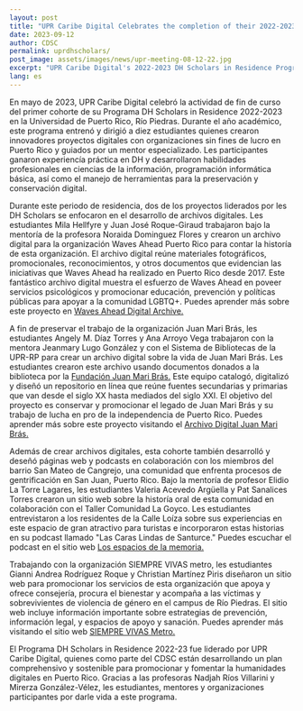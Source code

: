 ```yaml
---
layout: post
title: "UPR Caribe Digital Celebrates the completion of their 2022-2023 DH Scholars in residence program"
date: 2023-09-12
author: CDSC
permalink: uprdhscholars/
post_image: assets/images/news/upr-meeting-08-12-22.jpg
excerpt: "UPR Caribe Digital's 2022-2023 DH Scholars in Residence Program"
lang: es
---
```

<p>En mayo de 2023, UPR Caribe Digital celebró la actividad de fin de curso del primer cohorte de su Programa DH Scholars in Residence 2022-2023 en la Universidad de Puerto Rico,  Río Piedras. Durante el año académico, este programa entrenó y dirigió a diez estudiantes quienes crearon innovadores proyectos digitales con organizaciones sin fines de lucro en Puerto Rico y guiados por un mentor especializado. Les participantes ganaron experiencía práctica en DH y desarrollaron habilidades profesionales en ciencias de la información, programación informática básica, así como el manejo de herramientas para la preservación y conservación digital.<p>

<p>Durante este periodo de residencia, dos de los proyectos liderados por les DH Scholars se enfocaron en el desarrollo de archivos digitales. Les estudiantes Mila Hellfyre y Juan José Roque-Giraud trabajaron bajo la mentoría de la profesora Noraida Dominguez Flores y crearon un archivo digital para la organización Waves Ahead Puerto Rico para contar la historía de esta organización. El archivo digital reúne materiales fotográficos, promocionales, reconocimientos, y otros documentos que evidencian las iniciativas que Waves Ahead ha realizado en Puerto Rico desde 2017. Este fantástico archivo digital muestra el esfuerzo de Waves Ahead en poveer servicios psicológicos y promocionar educación, prevención y políticas públicas para apoyar a la comunidad LGBTQ+. Puedes aprender más sobre este proyecto en <a href= "https://wavesaheaddigitalarchive.omeka.net/" target= "_blank">Waves Ahead Digital Archive.</a><p>

<p>A fin de preservar el trabajo de la organización Juan Mari Brás, les estudiantes Angely M. Díaz Torres y Ana Arroyo Vega trabajaron con la mentora Jeanmary Lugo González y con el Sistema de Bibliotecas de la UPR-RP para crear un archivo digital sobre la vida de Juan Mari Brás. Les estudiantes crearon este archivo usando documentos donados a la biblioteca por la <a href=”https://uprrp.libguides.com/coleccionpuertorriquena” target= "_blank">Fundación Juan Mari Brás.</a> Este equipo catalogó, digitalizó y diseñó un repositorio en línea que reúne fuentes secundarias y primarias que van desde el siglo XX hasta mediados del siglo XXI. El objetivo del proyecto es conservar y promocionar el legado de Juan Mari Brás y su trabajo de lucha en pro de la independencia de Puerto Rico. Puedes aprender más sobre este proyecto visitando el <a href= "https://archivojuanmaribras.omeka.net/equipodetrabajo" target= "_blank">Archivo Digital Juan Mari Brás.</a><p>

<p>Además de crear archivos digitales, esta cohorte también desarrolló y deseñó páginas web y podcasts en colaboración con los miembros del barrio San Mateo de Cangrejo, una comunidad que enfrenta procesos de gentrificación en San Juan, Puerto Rico. Bajo la mentoría de profesor Elidio La Torre Lagares, les estudiantes Valeria Acevedo Argüella y Pat Sanalices Torres crearon un sitio web sobre la historía oral de esta comunidad en colaboración con el Taller Comunidad La Goyco. Les estudiantes entrevistaron a los residentes de la Calle Loíza sobre sus experiencias en este espacio de gran atractivo para turistas e incorporaron estas historias en su podcast llamado "Las Caras Lindas de Santurce." Puedes escuchar el podcast en el sitio web <a href="https://www.losespaciosdelamemoria.com/podcast" target= "_blank">Los espacios de la memoria.</a><p>

<p>Trabajando con la organización SIEMPRE VIVAS metro, les estudiantes Gianni Andrea Rodríguez Roque y Christian Martínez Piris diseñaron un sitio web para promocionar los servicios de esta organización que apoya y ofrece consejería, procura el bienestar y acompaña a las víctimas y sobrevivientes de violencia de género en el campus de Río Piedras. El sitio web incluye información importante sobre estrategias de prevención, información legal, y espacios de apoyo y sanación. Puedes aprender más visitando el sitio web  <a href="https://sites.google.com/upr.edu/siemprevivasmetro/inicio?authuser=0" target= "_blank">SIEMPRE VIVAS Metro.</a><p>
 
 <p><i></i>El Programa DH Scholars in Residence 2022-23 fue liderado por UPR Caribe Digital, quienes como parte del CDSC están desarrollando un plan comprehensivo y sostenible para promocionar y fomentar la humanidades digitales en Puerto Rico. Gracias a las profesoras Nadjah Ríos Villarini y Mirerza González-Vélez, les estudiantes, mentores y organizaciones participantes por darle vida a este programa.<i></i><p>
